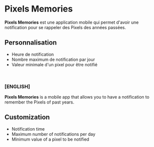 # Pixels Memories

**Pixels Memories** est une application mobile qui permet d'avoir une notification pour se rappeler des Pixels des années passées.

## Personnalisation

- Heure de notification
- Nombre maximum de notification par jour
- Valeur minimale d'un pixel pour être notifié

<br>  

### [ENGLISH]

**Pixels Memories** is a mobile app that allows you to have a notification to remember the Pixels of past years.

## Customization

- Notification time
- Maximum number of notifications per day
- Minimum value of a pixel to be notified
